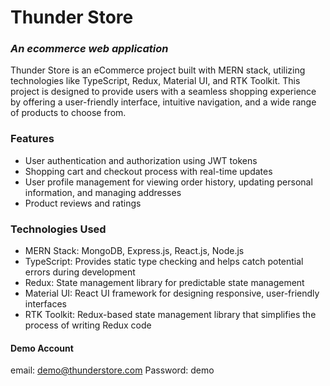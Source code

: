 # Thunder Store
### _An ecommerce web application_

Thunder Store is an eCommerce project built with MERN stack, utilizing technologies like TypeScript, Redux, Material UI, and RTK Toolkit. This project is designed to provide users with a seamless shopping experience by offering a user-friendly interface, intuitive navigation, and a wide range of products to choose from.

### Features
- User authentication and authorization using JWT tokens
- Shopping cart and checkout process with real-time updates
- User profile management for viewing order history, updating personal information, and managing addresses
- Product reviews and ratings


### Technologies Used
- MERN Stack: MongoDB, Express.js, React.js, Node.js
- TypeScript: Provides static type checking and helps catch potential errors during development
- Redux: State management library for predictable state management
- Material UI: React UI framework for designing responsive, user-friendly interfaces
- RTK Toolkit: Redux-based state management library that simplifies the process of writing Redux code

#### Demo Account
email: demo@thunderstore.com
Password: demo